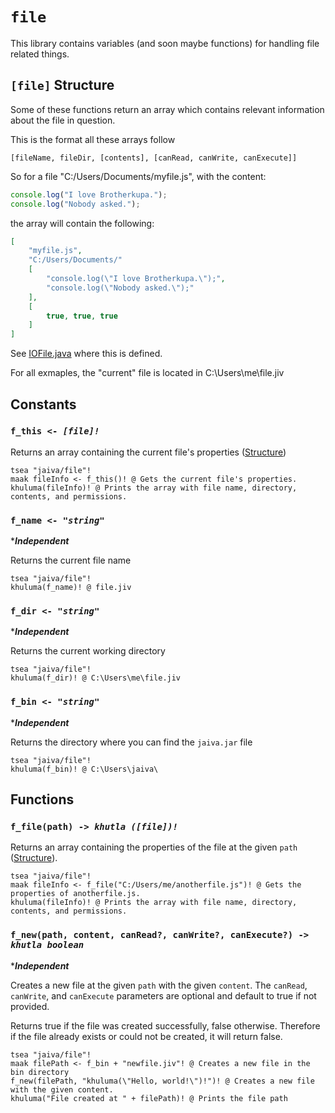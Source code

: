 # `file`

This library contains variables (and soon maybe functions) for handling file related things.

## `[file]` Structure

Some of these functions return an array which contains relevant information about the file in question.

This is the format all these arrays follow

```jaiva
[fileName, fileDir, [contents], [canRead, canWrite, canExecute]]
```

So for a file "C:/Users/Documents/myfile.js", with the content:

```js
console.log("I love Brotherkupa.");
console.log("Nobody asked.");
```

the array will contain the following:

```json
[
    "myfile.js",
    "C:/Users/Documents/"
    [
        "console.log(\"I love Brotherkupa.\");",
        "console.log(\"Nobody asked.\");"
    ],
    [
        true, true, true
    ]
]
```

See [IOFile.java](./src/main/java/com/jaiva/interpreter/globals/IOFile.java) where this is defined.

For all exmaples, the "current" file is located in C:\Users\me\file.jiv

## Constants

### `f_this <- `_*`[file]!`*_

Returns an array containing the current file's properties ([Structure](#file-structure))

```jiv
tsea "jaiva/file"!
maak fileInfo <- f_this()! @ Gets the current file's properties.
khuluma(fileInfo)! @ Prints the array with file name, directory, contents, and permissions.
```

### `f_name <- `_*`"string"`*_

\*_**Independent**_

Returns the current file name

```jiv
tsea "jaiva/file"!
khuluma(f_name)! @ file.jiv
```

### `f_dir <- `_*`"string"`*_

\*_**Independent**_

Returns the current working directory

```jiv
tsea "jaiva/file"!
khuluma(f_dir)! @ C:\Users\me\file.jiv
```

### `f_bin <- `_*`"string"`*_

\*_**Independent**_

Returns the directory where you can find the `jaiva.jar` file

```jiv
tsea "jaiva/file"!
khuluma(f_bin)! @ C:\Users\jaiva\
```

## Functions

### `f_file(path) -> `_*`khutla ([file])!`*_

Returns an array containing the properties of the file at the given `path` ([Structure](#file-structure)).

```jiv
tsea "jaiva/file"!
maak fileInfo <- f_file("C:/Users/me/anotherfile.js")! @ Gets the properties of anotherfile.js.
khuluma(fileInfo)! @ Prints the array with file name, directory, contents, and permissions.
```

### `f_new(path, content, canRead?, canWrite?, canExecute?) -> `_*`khutla boolean`*_

\*_**Independent**_

Creates a new file at the given `path` with the given `content`. The `canRead`, `canWrite`, and `canExecute` parameters are optional and default to true if not provided.

Returns true if the file was created successfully, false otherwise.
Therefore if the file already exists or could not be created, it will return false.

```jiv
tsea "jaiva/file"!
maak filePath <- f_bin + "newfile.jiv"! @ Creates a new file in the bin directory
f_new(filePath, "khuluma(\"Hello, world!\")!")! @ Creates a new file with the given content.
khuluma("File created at " + filePath)! @ Prints the file path
```
